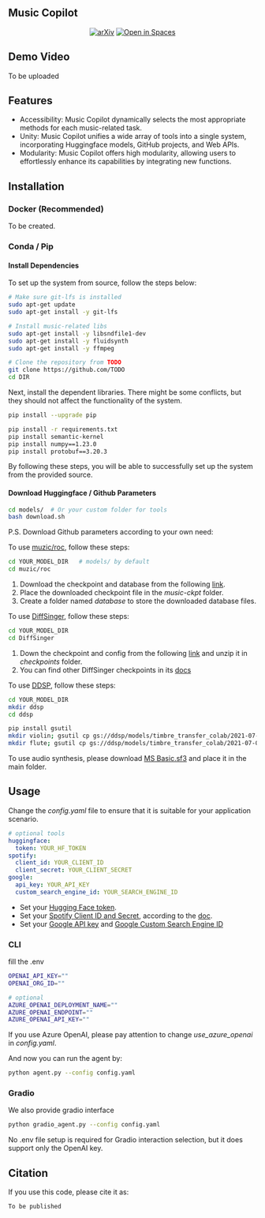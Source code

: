 <!-- <p align="center"> <b> Music Copilot </b> </p> -->
## Music Copilot

<div align="center">

[![arXiv](https://img.shields.io/badge/arXiv-Paper-<COLOR>.svg)]()
[![Open in Spaces](https://img.shields.io/badge/%F0%9F%A4%97-Open%20in%20Spaces-blue)]()

</div>

## Demo Video

To be uploaded

## Features

- Accessibility: Music Copilot dynamically selects the most appropriate methods for each music-related task.
- Unity: Music Copilot unifies a wide array of tools into a single system, incorporating Huggingface models, GitHub projects, and Web APIs.
- Modularity: Music Copilot offers high modularity, allowing users to effortlessly enhance its capabilities by integrating new functions.

## Installation

### Docker (Recommended)

To be created.

### Conda / Pip

#### Install Dependencies

To set up the system from source, follow the steps below:

```bash
# Make sure git-lfs is installed
sudo apt-get update
sudo apt-get install -y git-lfs

# Install music-related libs
sudo apt-get install -y libsndfile1-dev
sudo apt-get install -y fluidsynth
sudo apt-get install -y ffmpeg

# Clone the repository from TODO 
git clone https://github.com/TODO
cd DIR
```

Next, install the dependent libraries. There might be some conflicts, but they should not affect the functionality of the system.

```bash
pip install --upgrade pip

pip install -r requirements.txt
pip install semantic-kernel
pip install numpy==1.23.0
pip install protobuf==3.20.3
```

By following these steps, you will be able to successfully set up the system from the provided source.

#### Download Huggingface / Github Parameters

```bash
cd models/  # Or your custom folder for tools
bash download.sh
```

P.S. Download Github parameters according to your own need: 

To use [muzic/roc](https://github.com/microsoft/muzic/tree/main/roc), follow these steps:

```bash
cd YOUR_MODEL_DIR   # models/ by default
cd muzic/roc
```

1. Download the checkpoint and database from the following [link](https://drive.google.com/drive/folders/1TpWOMlRAaUL-R6CRLWfZK1ZeE1VCaubp).
2. Place the downloaded checkpoint file in the *music-ckpt* folder.
3. Create a folder named *database* to store the downloaded database files.

To use [DiffSinger](https://github.com/MoonInTheRiver/DiffSinger), follow these steps:

```bash
cd YOUR_MODEL_DIR
cd DiffSinger
```

1. Down the checkpoint and config from the following [link](https://github.com/MoonInTheRiver/DiffSinger/releases/download/pretrain-model/0228_opencpop_ds100_rel.zip) and unzip it in *checkpoints* folder.
2. You can find other DiffSinger checkpoints in its [docs](https://github.com/MoonInTheRiver/DiffSinger/blob/master/docs/README-SVS.md)

To use [DDSP](https://github.com/magenta/ddsp/tree/main), follow these steps:

```bash
cd YOUR_MODEL_DIR
mkdir ddsp
cd ddsp

pip install gsutil
mkdir violin; gsutil cp gs://ddsp/models/timbre_transfer_colab/2021-07-08/solo_violin_ckpt/* violin/
mkdir flute; gsutil cp gs://ddsp/models/timbre_transfer_colab/2021-07-08/solo_flute_ckpt/* flute/
```

To use audio synthesis, please download [MS Basic.sf3](https://github.com/musescore/MuseScore/tree/master/share/sound) and place it in the main folder.

## Usage

Change the *config.yaml* file to ensure that it is suitable for your application scenario.

```yaml
# optional tools
huggingface:
  token: YOUR_HF_TOKEN
spotify:
  client_id: YOUR_CLIENT_ID
  client_secret: YOUR_CLIENT_SECRET
google:
  api_key: YOUR_API_KEY
  custom_search_engine_id: YOUR_SEARCH_ENGINE_ID
```

- Set your [Hugging Face token](https://huggingface.co/settings/tokens).
- Set your [Spotify Client ID and Secret](https://developer.spotify.com/dashboard), according to the [doc](https://developer.spotify.com/documentation/web-api).
- Set your [Google API key](https://console.cloud.google.com/apis/dashboard) and [Google Custom Search Engine ID](https://programmablesearchengine.google.com/controlpanel/create)

### CLI

fill the .env

```bash
OPENAI_API_KEY=""
OPENAI_ORG_ID=""

# optional
AZURE_OPENAI_DEPLOYMENT_NAME=""
AZURE_OPENAI_ENDPOINT=""
AZURE_OPENAI_API_KEY=""
```

If you use Azure OpenAI, please pay attention to change *use_azure_openai* in *config.yaml*.

And now you can run the agent by:

```bash
python agent.py --config config.yaml
```

### Gradio

We also provide gradio interface

```bash
python gradio_agent.py --config config.yaml
```

No .env file setup is required for Gradio interaction selection, but it does support only the OpenAI key.


## Citation

If you use this code, please cite it as:

```
To be published
```